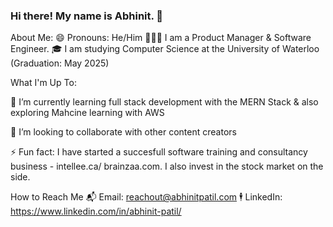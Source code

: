 ### Hi there! My name is Abhinit. 👋

About Me:
😄 Pronouns: He/Him
👩🏽‍💻 I am a Product Manager & Software Engineer. 
🎓 I am studying Computer Science at the University of Waterloo (Graduation: May 2025)

What I'm Up To:

🌱 I’m currently learning full stack development with the MERN Stack & also exploring Mahcine learning with AWS

👯 I’m looking to collaborate with other content creators

⚡ Fun fact: I have started a succesfull software training and consultancy business - intellee.ca/ brainzaa.com. I also invest in the stock market on the side.

How to Reach Me
📬 Email: reachout@abhinitpatil.com
🕴 LinkedIn: https://www.linkedin.com/in/abhinit-patil/
